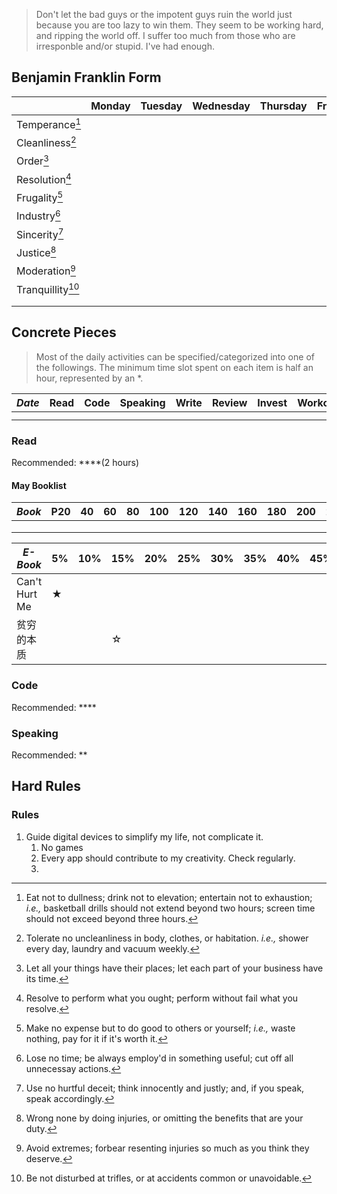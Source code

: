 > Don't let the bad guys or the impotent guys ruin the world just because you are too lazy to win them. They seem to be working hard, and ripping the world off. I suffer too much from those who are irresponble and/or stupid. I've had enough.

## Benjamin Franklin Form

|                             | Monday | Tuesday | Wednesday | Thursday | Friday | Saturday | Sunday |     |
| --------------------------- | :----: | :-----: | :-------: | :------: | :----: | :------: | :----: | :-: |
| Temperance[^temperance]     |        |         |           |          |        |          |        |     |
| Cleanliness[^cleanliness]   |        |         |           |          |        |          |        |     |
| Order[^order]               |        |         |           |          |        |          |        |     |
| Resolution[^resolution]     |        |         |           |          |        |          |        |     |
| Frugality[^frugality]       |        |         |           |          |        |          |        |     |
| Industry[^industry]         |        |         |           |          |        |          |        |     |
| Sincerity[^sincerity]       |        |         |           |          |        |          |        |     |
| Justice[^justice]           |        |         |           |          |        |          |        |     |
| Moderation[^moderation]     |        |         |           |          |        |          |        |     |
| Tranquillity[^tranquillity] |        |         |           |          |        |          |        |     |
|                             |        |         |           |          |        |          |        |     |
|                             |        |         |           |          |        |          |        |     |

[^temperance]: Eat not to dullness; drink not to elevation; entertain not to exhaustion; _i.e.,_ basketball drills should not extend beyond two hours; screen time should not exceed beyond three hours.
[^cleanliness]: Tolerate no uncleanliness in body, clothes, or habitation. _i.e.,_ shower every day, laundry and vacuum weekly.
[^order]: Let all your things have their places; let each part of your business have its time.
[^resolution]: Resolve to perform what you ought; perform without fail what you resolve.
[^frugality]: Make no expense but to do good to others or yourself; _i.e.,_ waste nothing, pay for it if it's worth it.
[^industry]: Lose no time; be always employ'd in something useful; cut off all unnecessay actions.
[^sincerity]: Use no hurtful deceit; think innocently and justly; and, if you speak, speak accordingly.
[^justice]: Wrong none by doing injuries, or omitting the benefits that are your duty.
[^moderation]: Avoid extremes; forbear resenting injuries so much as you think they deserve.
[^tranquillity]: Be not disturbed at trifles, or at accidents common or unavoidable.

## Concrete Pieces

> Most of the daily activities can be specified/categorized into one of the followings. The minimum time slot spent on each item is half an hour, represented by an \*.

| _Date_ | Read | Code | Speaking | Write | Review | Invest | Workout | Health | Socialize | Learn | Website | Design | Music | Entertain | Earn | Vlog | School | Adjust | More |
| ------ | :--: | :--: | :------: | :---: | :----: | :----: | :-----: | :----: | :-------: | :---: | :-----: | :----: | :---: | :-------: | :--: | :--: | :----: | :----: | ---- |
|        |      |      |          |       |        |        |         |        |           |       |         |        |       |           |      |      |        |        |      |
|        |      |      |          |       |        |        |         |        |           |       |         |        |       |           |      |      |        |        |      |

### Read

Recommended: \*\*\*\*(2 hours)

#### May Booklist

| _Book_ | P20 | 40  | 60  | 80  | 100 | 120 | 140 | 160 | 180 | 200 | 220 | 240 | 260 | 280 | 300 | 320 | 340 | 360 | 380 | 400 | 420 |
| ------ | --- | --- | --- | --- | --- | --- | --- | --- | --- | --- | --- | --- | --- | --- | --- | --- | --- | --- | --- | --- | --- |
|        |     |     |     |     |     |     |     |     |     |     |     |     |     |     |     |     |     |     |     |     |     |
|        |     |     |     |     |     |     |     |     |     |     |     |     |     |     |     |     |     |     |     |     |     |
|        |     |     |     |     |     |     |     |     |     |     |     |     |     |     |     |     |     |     |     |     |     |

| _E-Book_      | 5%  | 10% | 15% | 20% | 25% | 30% | 35% | 40% | 45% | 50% | 55% | 60% | 65% | 70% | 75% | 80% | 85% | 90% | 95% | 100% | rating | more |
| ------------- | --- | --- | --- | --- | --- | --- | --- | --- | --- | --- | --- | --- | --- | --- | --- | --- | --- | --- | --- | ---- | ------ | ---- |
| Can't Hurt Me | ★   |     |     |     |     |     |     |     |     |     |     |     |     |     |     |     |     |     |     |      |        |      |
| 贫穷的本质    |     |     | ☆   |     |     |     |     |     |     |     |     |     |     |     |     |     |     |     |     |      |        |      |

### Code

Recommended: \*\*\*\*

### Speaking

Recommended: \*\*

## Hard Rules

### Rules

1. Guide digital devices to simplify my life, not complicate it.
   1. No games
   2. Every app should contribute to my creativity. Check regularly.
   3.
